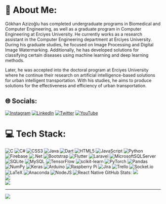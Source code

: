 # 💫 About Me:
Gökhan Azizoğlu has completed undergraduate programs in Biomedical and Computer Engineering, as well as a graduate program in Computer Engineering at Erciyes University. He currently works as a research assistant in the Computer Engineering department at Erciyes University. During his graduate studies, he focused on Image Processing and Digital Image Watermarking. Additionally, he has developed solutions for classifying certain diseases using machine learning and deep learning methods.

Later, he was accepted into the doctoral program at Erciyes University where he continue their research on artificial intelligence-based solutions for urban intelligent transportation. With his studies, he aims to produce solutions for the effectiveness and efficiency of urban transportation.

## 🌐 Socials:
[![Instagram](https://img.shields.io/badge/Instagram-%23E4405F.svg?logo=Instagram&logoColor=white)](https://instagram.com/gokhanazizoglu) [![LinkedIn](https://img.shields.io/badge/LinkedIn-%230077B5.svg?logo=linkedin&logoColor=white)](https://linkedin.com/in/gokhanazizoglu) [![Twitter](https://img.shields.io/badge/Twitter-%231DA1F2.svg?logo=Twitter&logoColor=white)](https://twitter.com/gokhan_azizoglu) [![YouTube](https://img.shields.io/badge/YouTube-%23FF0000.svg?logo=YouTube&logoColor=white)](https://youtube.com/c/@gokhanazizoglu) 

# 💻 Tech Stack:
![C](https://img.shields.io/badge/c-%2300599C.svg?style=for-the-badge&logo=c&logoColor=white) ![C#](https://img.shields.io/badge/c%23-%23239120.svg?style=for-the-badge&logo=c-sharp&logoColor=white) ![CSS3](https://img.shields.io/badge/css3-%231572B6.svg?style=for-the-badge&logo=css3&logoColor=white) ![Java](https://img.shields.io/badge/java-%23ED8B00.svg?style=for-the-badge&logo=java&logoColor=white) ![Dart](https://img.shields.io/badge/dart-%230175C2.svg?style=for-the-badge&logo=dart&logoColor=white) ![HTML5](https://img.shields.io/badge/html5-%23E34F26.svg?style=for-the-badge&logo=html5&logoColor=white) ![JavaScript](https://img.shields.io/badge/javascript-%23323330.svg?style=for-the-badge&logo=javascript&logoColor=%23F7DF1E) ![Python](https://img.shields.io/badge/python-3670A0?style=for-the-badge&logo=python&logoColor=ffdd54) ![Firebase](https://img.shields.io/badge/firebase-%23039BE5.svg?style=for-the-badge&logo=firebase) ![.Net](https://img.shields.io/badge/.NET-5C2D91?style=for-the-badge&logo=.net&logoColor=white) ![Bootstrap](https://img.shields.io/badge/bootstrap-%23563D7C.svg?style=for-the-badge&logo=bootstrap&logoColor=white) ![Flutter](https://img.shields.io/badge/Flutter-%2302569B.svg?style=for-the-badge&logo=Flutter&logoColor=white) ![Laravel](https://img.shields.io/badge/laravel-%23FF2D20.svg?style=for-the-badge&logo=laravel&logoColor=white) ![MicrosoftSQLServer](https://img.shields.io/badge/Microsoft%20SQL%20Sever-CC2927?style=for-the-badge&logo=microsoft%20sql%20server&logoColor=white) ![SQLite](https://img.shields.io/badge/sqlite-%2307405e.svg?style=for-the-badge&logo=sqlite&logoColor=white) ![MySQL](https://img.shields.io/badge/mysql-%2300f.svg?style=for-the-badge&logo=mysql&logoColor=white) ![TensorFlow](https://img.shields.io/badge/TensorFlow-%23FF6F00.svg?style=for-the-badge&logo=TensorFlow&logoColor=white) ![scikit-learn](https://img.shields.io/badge/scikit--learn-%23F7931E.svg?style=for-the-badge&logo=scikit-learn&logoColor=white) ![PyTorch](https://img.shields.io/badge/PyTorch-%23EE4C2C.svg?style=for-the-badge&logo=PyTorch&logoColor=white) ![Pandas](https://img.shields.io/badge/pandas-%23150458.svg?style=for-the-badge&logo=pandas&logoColor=white) ![NumPy](https://img.shields.io/badge/numpy-%23013243.svg?style=for-the-badge&logo=numpy&logoColor=white) ![Keras](https://img.shields.io/badge/Keras-%23D00000.svg?style=for-the-badge&logo=Keras&logoColor=white) ![Arduino](https://img.shields.io/badge/-Arduino-00979D?style=for-the-badge&logo=Arduino&logoColor=white) ![Raspberry Pi](https://img.shields.io/badge/-RaspberryPi-C51A4A?style=for-the-badge&logo=Raspberry-Pi) ![Jira](https://img.shields.io/badge/jira-%230A0FFF.svg?style=for-the-badge&logo=jira&logoColor=white) ![Trello](https://img.shields.io/badge/Trello-%23026AA7.svg?style=for-the-badge&logo=Trello&logoColor=white) ![Socket.io](https://img.shields.io/badge/Socket.io-black?style=for-the-badge&logo=socket.io&badgeColor=010101) ![LaTeX](https://img.shields.io/badge/latex-%23008080.svg?style=for-the-badge&logo=latex&logoColor=white) ![Anaconda](https://img.shields.io/badge/Anaconda-%2344A833.svg?style=for-the-badge&logo=anaconda&logoColor=white) ![NodeJS](https://img.shields.io/badge/node.js-6DA55F?style=for-the-badge&logo=node.js&logoColor=white) ![React Native](https://img.shields.io/badge/react_native-%2320232a.svg?style=for-the-badge&logo=react&logoColor=%2361DAFB) 
GitHub Stats:
![](https://github-readme-stats.vercel.app/api?username=azizoglu&theme=dark&hide_border=false&include_all_commits=true&count_private=true)<br/>
![](https://github-readme-streak-stats.herokuapp.com/?user=azizoglu&theme=dark&hide_border=false)<br/>
![](https://github-readme-stats.vercel.app/api/top-langs/?username=azizoglu&theme=dark&hide_border=false&include_all_commits=true&count_private=true&layout=compact)

---
[![](https://visitcount.itsvg.in/api?id=azizoglu&icon=0&color=0)](https://visitcount.itsvg.in)

<!-- Proudly created with GPRM ( https://gprm.itsvg.in ) -->
